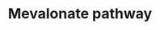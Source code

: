---
annotations:
- id: PW:0000248
  parent: classic metabolic pathway
  type: Pathway Ontology
  value: isoprenoid metabolic pathway
authors:
- Khanspers
- Jacobwindsor
- Mkutmon
- Egonw
- Wpblocked
- AlexanderPico
- MaintBot
citedin:
- link: PMC9630378
  title: MicroRNA-874 targets phosphomevalonate kinase and inhibits cancer cell growth
    via the mevalonate pathway (2022)
description: The mevalonate pathway, also known as the isoprenoid pathway or HMG-CoA
  reductase pathway is an essential metabolic pathway present in eukaryotes, archaea,
  and some bacteria. The pathway produces two five-carbon building blocks called isopentenyl
  pyrophosphate (IPP) and dimethylallyl pyrophosphate (DMAPP), which are used to make
  isoprenoids, a diverse class of over 30,000 biomolecules such as cholesterol, vitamin
  K, coenzyme Q10, and all steroid hormones. (Wikipedia)
last-edited: 2023-02-02
ndex: d427f4e6-8b68-11eb-9e72-0ac135e8bacf
organisms:
- Homo sapiens
redirect_from:
- /index.php/Pathway:WP3963
- /instance/WP3963
- /instance/WP3963_r107557
revision: r107557
schema-jsonld:
- '@context': https://schema.org/
  '@id': https://wikipathways.github.io/pathways/WP3963.html
  '@type': Dataset
  creator:
    '@type': Organization
    name: WikiPathways
  description: The mevalonate pathway, also known as the isoprenoid pathway or HMG-CoA
    reductase pathway is an essential metabolic pathway present in eukaryotes, archaea,
    and some bacteria. The pathway produces two five-carbon building blocks called
    isopentenyl pyrophosphate (IPP) and dimethylallyl pyrophosphate (DMAPP), which
    are used to make isoprenoids, a diverse class of over 30,000 biomolecules such
    as cholesterol, vitamin K, coenzyme Q10, and all steroid hormones. (Wikipedia)
  keywords:
  - (R)-5-diphosphomevalonate
  - (R)-5-phosphomevalonate
  - ACAT2
  - Acetoacetyl-CoA
  - Acetyl-CoA
  - Cholesterol
  - Dimethylallyl diphosphate
  - Dolichol
  - FDPS
  - Geranyl diphosphate
  - HMG-CoA
  - HMGCR
  - HMGCS1
  - MVD
  - MVK
  - PMVK
  - Ubiquinone
  - mevalonate
  license: CC0
  name: Mevalonate pathway
seo: CreativeWork
title: Mevalonate pathway
wpid: WP3963
---